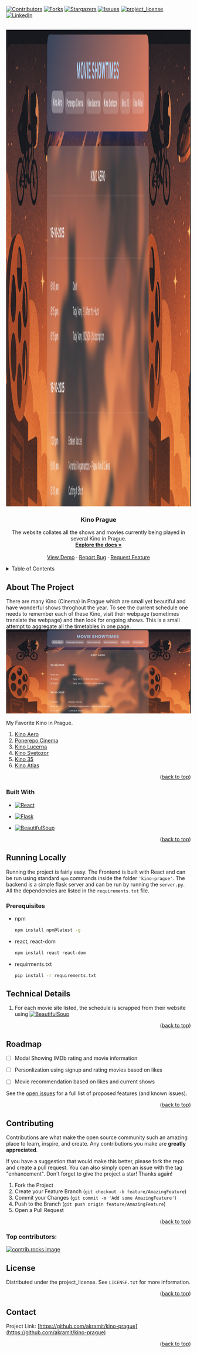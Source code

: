 <!-- Improved compatibility of back to top link: See: https://github.com/othneildrew/Best-README-Template/pull/73 -->
<a id="readme-top"></a>
<!--
*** Thanks for checking out the Best-README-Template. If you have a suggestion
*** that would make this better, please fork the repo and create a pull request
*** or simply open an issue with the tag "enhancement".
*** Don't forget to give the project a star!
*** Thanks again! Now go create something AMAZING! :D
-->



<!-- PROJECT SHIELDS -->
<!--
*** I'm using markdown "reference style" links for readability.
*** Reference links are enclosed in brackets [ ] instead of parentheses ( ).
*** See the bottom of this document for the declaration of the reference variables
*** for contributors-url, forks-url, etc. This is an optional, concise syntax you may use.
*** https://www.markdownguide.org/basic-syntax/#reference-style-links
-->
[![Contributors][contributors-shield]][contributors-url]
[![Forks][forks-shield]][forks-url]
[![Stargazers][stars-shield]][stars-url]
[![Issues][issues-shield]][issues-url]
[![project_license][license-shield]][license-url]
[![LinkedIn][linkedin-shield]][linkedin-url]



<!-- PROJECT LOGO -->
<br />
<div align="center">
  <a href="https://github.com/akramit/kino-prague">
    <img src="images/site-preview.png" alt="Site Preview" width="2852" height="1298">
  </a>

<h3 align="center">Kino Prague</h3>

  <p align="center">
    The website collates all the shows and movies currently being played in several Kino in Prague. 
    <br />
    <a href="https://github.com/akramit/kino-prague"><strong>Explore the docs »</strong></a>
    <br />
    <br />
    <a href="https://github.com/akramit/kino-prague">View Demo</a>
    &middot;
    <a href="https://github.com/akramit/kino-prague/issues/new?labels=bug&template=bug-report---.md">Report Bug</a>
    &middot;
    <a href="https://github.com/akramit/kino-prague/issues/new?labels=enhancement&template=feature-request---.md">Request Feature</a>
  </p>
</div>



<!-- TABLE OF CONTENTS -->
<details>
  <summary>Table of Contents</summary>
  <ol>
    <li>
      <a href="#about-the-project">About The Project</a>
      <ul>
        <li><a href="#built-with">Built With</a></li>
      </ul>
    </li>
    <li>
      <a href="#getting-started">Getting Started</a>
      <ul>
        <li><a href="#prerequisites">Prerequisites</a></li>
        <li><a href="#installation">Installation</a></li>
      </ul>
    </li>
    <li><a href="#usage">Usage</a></li>
    <li><a href="#roadmap">Roadmap</a></li>
    <li><a href="#contributing">Contributing</a></li>
    <li><a href="#license">License</a></li>
    <li><a href="#contact">Contact</a></li>
    <li><a href="#acknowledgments">Acknowledgments</a></li>
  </ol>
</details>



<!-- ABOUT THE PROJECT -->
## About The Project
There are many Kino (Cinema) in Prague which are small yet beautiful and have wonderful shows throghout the year. To see the current schedule one needs to remember each of these Kino, visit their webpage (sometimes translate the webpage) and then look for ongoing shows. This is a small attempt to aggregate all the timetables in one page.
[![Product Name Screen Shot][product-screenshot]](https://kino-prague.vercel.app/)

<!-- Here's a blank template to get started. To avoid retyping too much info, do a search and replace with your text editor for the following: `akramit`, `kino-prague`, `twitter_handle`, `amit-roy-iitm`, `email_client`, `email`, `Kino Prague`, `The website collates all the shows and movies currently being played in several Kino in Prague. `, `project_license` -->
My Favorite Kino in Prague. 
1. [Kino Aero](https://www.kinoaero.cz/en)
2. [Ponerepo Cinema](https://nfa.cz/en/ponrepo-cinema/program/program)
3. [Kino Lucerna](https://www.kinolucerna.cz/en)
4. [Kino Svetozor](https://www.kinosvetozor.cz/en)
5. [Kino 35](https://kino35.ifp.cz/)
6. [Kino Atlas](https://www.kinoatlaspraha.cz/)
<p align="right">(<a href="#readme-top">back to top</a>)</p>



### Built With
* [![React][React.js]][React-url]

* [![Flask][Flask.py]][Flask-url]
* [![BeautifulSoup][bs4.py]][bs4-url]

<p align="right">(<a href="#readme-top">back to top</a>)</p>



<!-- GETTING STARTED -->
## Running Locally
Running the project is fairly easy. The Frontend is built with React and can be run using standard ```npm``` commands inside the folder ```'kino-prague'```. The backend is a simple flask server and can be run by running the ```server.py```. All the dependencies are listed in the ```requirements.txt``` file. 

### Prerequisites

* npm
  ```sh
  npm install npm@latest -g
  ```
* react, react-dom
    ```sh
    npm install react react-dom
    ```
* requirments.txt
  ```sh
  pip install -r requirements.txt
  ```
## Technical Details
1. For each movie site listed, the schedule is scrapped from their website using [![BeautifulSoup][bs4.py]][bs4-url]

<!-- ### Installation

1. Get a free API Key at [https://example.com](https://example.com)
2. Clone the repo
   ```sh
   git clone https://github.com/akramit/kino-prague.git
   ```
3. Install NPM packages
   ```sh
   npm install
   ```
4. Enter your API in `config.js`
   ```js
   const API_KEY = 'ENTER YOUR API';
   ```
5. Change git remote url to avoid accidental pushes to base project
   ```sh
   git remote set-url origin akramit/kino-prague
   git remote -v # confirm the changes
   ```
   -->

<p align="right">(<a href="#readme-top">back to top</a>)</p>



<!-- USAGE EXAMPLES -->
<!-- ## Usage

Use this space to show useful examples of how a project can be used. Additional screenshots, code examples and demos work well in this space. You may also link to more resources.

_For more examples, please refer to the [Documentation](https://example.com)_

<p align="right">(<a href="#readme-top">back to top</a>)</p> -->



<!-- ROADMAP -->
## Roadmap

- [ ] Modal Showing IMDb rating and movie information
- [ ] Personlization using signup and rating movies based on likes
- [ ] Movie recommendation based on likes and current shows


See the [open issues](https://github.com/akramit/kino-prague/issues) for a full list of proposed features (and known issues).

<p align="right">(<a href="#readme-top">back to top</a>)</p>



<!-- CONTRIBUTING -->
## Contributing

Contributions are what make the open source community such an amazing place to learn, inspire, and create. Any contributions you make are **greatly appreciated**.

If you have a suggestion that would make this better, please fork the repo and create a pull request. You can also simply open an issue with the tag "enhancement".
Don't forget to give the project a star! Thanks again!

1. Fork the Project
2. Create your Feature Branch (`git checkout -b feature/AmazingFeature`)
3. Commit your Changes (`git commit -m 'Add some AmazingFeature'`)
4. Push to the Branch (`git push origin feature/AmazingFeature`)
5. Open a Pull Request

<p align="right">(<a href="#readme-top">back to top</a>)</p>

### Top contributors:

<a href="https://github.com/akramit/kino-prague/graphs/contributors">
  <img src="https://contrib.rocks/image?repo=akramit/kino-prague" alt="contrib.rocks image" />
</a>



<!-- LICENSE -->
## License

Distributed under the project_license. See `LICENSE.txt` for more information.

<p align="right">(<a href="#readme-top">back to top</a>)</p>



<!-- CONTACT -->
## Contact

<!-- Your Name - [@twitter_handle](https://twitter.com/twitter_handle) - email@email_client.com -->


Project Link: [https://github.com/akramit/kino-prague](https://github.com/akramit/kino-prague)

<p align="right">(<a href="#readme-top">back to top</a>)</p>



<!-- ACKNOWLEDGMENTS 
## Acknowledgments

* []()
* []()
* []()

<p align="right">(<a href="#readme-top">back to top</a>)</p>
-->


<!-- MARKDOWN LINKS & IMAGES -->
<!-- https://www.markdownguide.org/basic-syntax/#reference-style-links -->
[contributors-shield]: https://img.shields.io/github/contributors/akramit/kino-prague.svg?style=for-the-badge
[contributors-url]: https://github.com/akramit/kino-prague/graphs/contributors
[forks-shield]: https://img.shields.io/github/forks/akramit/kino-prague.svg?style=for-the-badge
[forks-url]: https://github.com/akramit/kino-prague/network/members
[stars-shield]: https://img.shields.io/github/stars/akramit/kino-prague.svg?style=for-the-badge
[stars-url]: https://github.com/akramit/kino-prague/stargazers
[issues-shield]: https://img.shields.io/github/issues/akramit/kino-prague.svg?style=for-the-badge
[issues-url]: https://github.com/akramit/kino-prague/issues
[license-shield]: https://img.shields.io/github/license/akramit/kino-prague.svg?style=for-the-badge
[license-url]: https://github.com/akramit/kino-prague/blob/master/LICENSE.txt
[linkedin-shield]: https://img.shields.io/badge/-LinkedIn-black.svg?style=for-the-badge&logo=linkedin&colorB=555
[linkedin-url]: https://linkedin.com/in/amit-roy-iitm
[product-screenshot]: images/site-preview.png
<!-- Shields.io badges. You can a comprehensive list with many more badges at: https://github.com/inttter/md-badges -->
[Next.js]: https://img.shields.io/badge/next.js-000000?style=for-the-badge&logo=nextdotjs&logoColor=white
[Next-url]: https://nextjs.org/
[React.js]: https://img.shields.io/badge/React-20232A?style=for-the-badge&logo=react&logoColor=61DAFB
[React-url]: https://reactjs.org/
[Vue.js]: https://img.shields.io/badge/Vue.js-35495E?style=for-the-badge&logo=vuedotjs&logoColor=4FC08D
[Vue-url]: https://vuejs.org/
[Angular.io]: https://img.shields.io/badge/Angular-DD0031?style=for-the-badge&logo=angular&logoColor=white
[Angular-url]: https://angular.io/
[Svelte.dev]: https://img.shields.io/badge/Svelte-4A4A55?style=for-the-badge&logo=svelte&logoColor=FF3E00
[Svelte-url]: https://svelte.dev/
[Laravel.com]: https://img.shields.io/badge/Laravel-FF2D20?style=for-the-badge&logo=laravel&logoColor=white
[Laravel-url]: https://laravel.com
[Bootstrap.com]: https://img.shields.io/badge/Bootstrap-563D7C?style=for-the-badge&logo=bootstrap&logoColor=white
[Bootstrap-url]: https://getbootstrap.com
[JQuery.com]: https://img.shields.io/badge/jQuery-0769AD?style=for-the-badge&logo=jquery&logoColor=white
[JQuery-url]: https://jquery.com 
[Flask.py]: https://img.shields.io/badge/Flask-000000?style=for-the-badge&logo=flask&logoColor=white
[Flask-url]: https://flask.palletsprojects.com/en/stable/
[bs4.py]: https://img.shields.io/badge/BeautifulSoup-4B6E51?style=for-the-badge&logo=python&logoColor=white 
[bs4-url]: https://www.crummy.com/software/BeautifulSoup/
